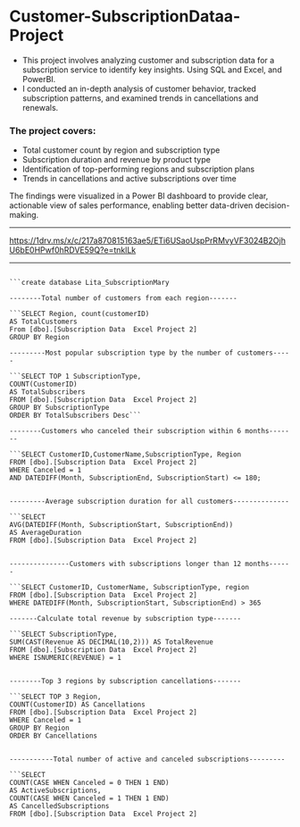 # Customer-SubscriptionDataa-Project
* This project involves analyzing customer and subscription data for a subscription service to identify key insights. Using SQL and Excel, and PowerBI.
*  I conducted an in-depth analysis of customer behavior, tracked subscription patterns, and examined trends in cancellations and renewals.

  ### The project covers:
* Total customer count by region and subscription type
*  Subscription duration and revenue by product type
*  Identification of top-performing regions and subscription plans
*  Trends in cancellations and active subscriptions over time

The findings were visualized in a Power BI dashboard to provide clear, actionable view of sales performance, enabling better data-driven decision-making.


----
https://1drv.ms/x/c/217a870815163ae5/ETi6USaoUspPrRMvyVF3024B2OjhU6bE0HPwf0hRDVE59Q?e=tnklLk

----------
```select * from [dbo].[Subscription Data  Excel Project 2]

```create database Lita_SubscriptionMary

--------Total number of customers from each region-------

```SELECT Region, count(customerID)
AS TotalCustomers
From [dbo].[Subscription Data  Excel Project 2]
GROUP BY Region

---------Most popular subscription type by the number of customers-----

```SELECT TOP 1 SubscriptionType,
COUNT(CustomerID) 
AS TotalSubscribers
FROM [dbo].[Subscription Data  Excel Project 2]
GROUP BY SubscriptionType
ORDER BY TotalSubscribers Desc```

--------Customers who canceled their subscription within 6 months-------

```SELECT CustomerID,CustomerName,SubscriptionType, Region
FROM [dbo].[Subscription Data  Excel Project 2]
WHERE Canceled = 1 
AND DATEDIFF(Month, SubscriptionEnd, SubscriptionStart) <= 180;


---------Average subscription duration for all customers--------------

```SELECT
AVG(DATEDIFF(Month, SubscriptionStart, SubscriptionEnd))
AS AverageDuration 
FROM [dbo].[Subscription Data  Excel Project 2]


---------------Customers with subscriptions longer than 12 months------

```SELECT CustomerID, CustomerName, SubscriptionType, region
FROM [dbo].[Subscription Data  Excel Project 2]
WHERE DATEDIFF(Month, SubscriptionStart, SubscriptionEnd) > 365

-------Calculate total revenue by subscription type-------

```SELECT SubscriptionType,
SUM(CAST(Revenue AS DECIMAL(10,2))) AS TotalRevenue
FROM [dbo].[Subscription Data  Excel Project 2]
WHERE ISNUMERIC(REVENUE) = 1


--------Top 3 regions by subscription cancellations-------

```SELECT TOP 3 Region,
COUNT(CustomerID) AS Cancellations
FROM [dbo].[Subscription Data  Excel Project 2]
WHERE Canceled = 1
GROUP BY Region
ORDER BY Cancellations


-----------Total number of active and canceled subscriptions---------

```SELECT
COUNT(CASE WHEN Canceled = 0 THEN 1 END) 
AS ActiveSubscriptions,
COUNT(CASE WHEN Canceled = 1 THEN 1 END) 
AS CancelledSubscriptions
FROM [dbo].[Subscription Data  Excel Project 2]



